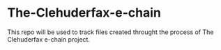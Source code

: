 # The-Clehuderfax-e-chain
This repo will be used to track files created throught the process of The Clehuderfax e-chain project.
